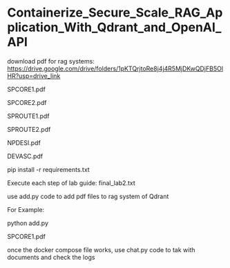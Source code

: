 # Containerize_Secure_Scale_RAG_Application_With_Qdrant_and_OpenAI_API

download pdf for rag systems: 
https://drive.google.com/drive/folders/1pKTQrjtoRe8j4j4R5MjDKwQDjFB5OlHR?usp=drive_link

SPCORE1.pdf

SPCORE2.pdf

SPROUTE1.pdf

SPROUTE2.pdf

NPDESI.pdf

DEVASC.pdf

pip install -r requirements.txt

Execute each step of lab guide: final_lab2.txt

use add.py code to add pdf files to rag system of Qdrant

For Example:

python add.py

SPCORE1.pdf

once the docker compose file works, use chat.py code to tak with documents and check the logs
